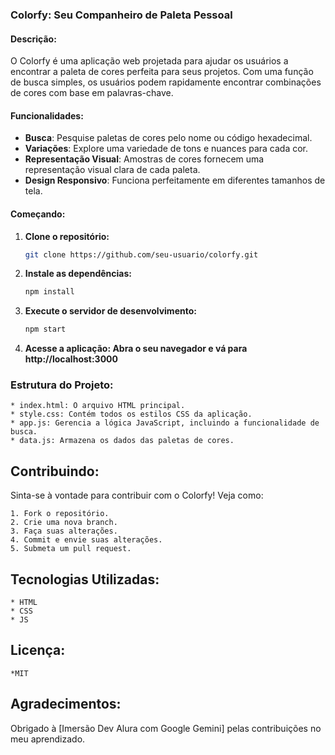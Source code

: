 ### Colorfy: Seu Companheiro de Paleta Pessoal

#### Descrição:
O Colorfy é uma aplicação web projetada para ajudar os usuários a encontrar a paleta de cores perfeita para seus projetos. Com uma função de busca simples, os usuários podem rapidamente encontrar combinações de cores com base em palavras-chave.

#### Funcionalidades:

- **Busca**: Pesquise paletas de cores pelo nome ou código hexadecimal.
- **Variações**: Explore uma variedade de tons e nuances para cada cor.
- **Representação Visual**: Amostras de cores fornecem uma representação visual clara de cada paleta.
- **Design Responsivo**: Funciona perfeitamente em diferentes tamanhos de tela.

#### Começando:

1. **Clone o repositório:**
   ```bash
   git clone https://github.com/seu-usuario/colorfy.git

2. **Instale as dependências:**
    ```bash
    npm install

3. **Execute o servidor de desenvolvimento:**
    ```bash
    npm start
4. **Acesse a aplicação: Abra o seu navegador e vá para http://localhost:3000**

### Estrutura do Projeto:
    * index.html: O arquivo HTML principal.
    * style.css: Contém todos os estilos CSS da aplicação.
    * app.js: Gerencia a lógica JavaScript, incluindo a funcionalidade de busca.
    * data.js: Armazena os dados das paletas de cores.

## Contribuindo:
Sinta-se à vontade para contribuir com o Colorfy! Veja como:

    1. Fork o repositório.
    2. Crie uma nova branch.
    3. Faça suas alterações.
    4. Commit e envie suas alterações.
    5. Submeta um pull request.

## Tecnologias Utilizadas:

    * HTML
    * CSS
    * JS

## Licença:

    *MIT

## Agradecimentos:

Obrigado à [Imersão Dev Alura com Google Gemini] pelas contribuições no meu aprendizado.

[Imersão Dev com Google Gemini]: https://cursos.alura.com.br/imersoes/aulas/masterclass-google-gemini-estrategias-e-aplicacoes-praticas-c133
